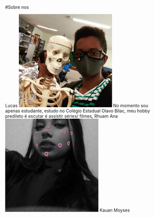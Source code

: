 #Sobre nos

Lucas
<img src="lucas.jpg" alt="Texto alternativo" title="lucas" width="300" height="300" />
No momento sou apenas estudante, estudo no Colégio Estadual Olavo Bilac,
meu hobby predileto é escutar é assistir séries/ filmes,
Rhuam
Ana
<img src="ana.jpg" alt="Texto alternativo" title="ana" width="300" height="300" />
Kauan
Moyses

